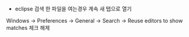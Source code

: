 - eclipse 검색 한 파일을 여는경우 계속 새 탭으로 열기

Windows -> Preferences -> General -> Search -> Reuse editors to show matches 체크 해제
